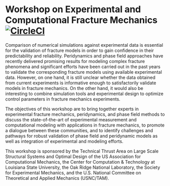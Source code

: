 # Workshop on Experimental and Computational Fracture Mechanics [![CircleCI](https://circleci.com/gh/diehlpk/wfm2020.svg?style=svg)](https://circleci.com/gh/diehlpk/wfm2020)

Comparison of numerical simulations against experimental data is essential for the validation of fracture models in order to gain confidence in their predictability and reliability. Peridynamics and phase field approaches have recently delivered promising results for modeling complex fracture phenomena and significant efforts have been carried out in the past years to validate the corresponding fracture models using available experimental data. However, on one hand, it is still unclear whether the data obtained from current experiments is informative enough to satisfactorily validate models in fracture mechanics. On the other hand, it would also be interesting to combine simulation tools and experimental design to optimize control parameters in fracture mechanics experiments.

The objectives of this workshop are to bring together experts in experimental fracture mechanics, peridynamics, and phase field methods to discuss the state-of-the-art of experimental measurement and computational modeling with applications in fracture mechanics, to promote a dialogue between these communities, and to identify challenges and pathways for robust validation of phase field and peridynamic models as well as integration of experimental and modeling efforts.

This workshop is sponsored by the Technical Thrust Area on Large Scale Structural Systems and Optimal Design of the US Association for Computational Mechanics, the Center for Computation & Technology at Louisiana State University, the Oak Ridge National Laboratory, the Society for Experimental Mechanics, and the U.S. National Committee on Theoretical and Applied Mechanics (USNC/TAM).